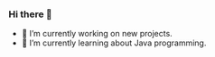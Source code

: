 ### Hi there 👋


- 🔭 I’m currently working on new projects.
- 🌱 I’m currently learning about Java programming.
